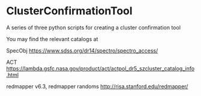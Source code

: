 # ClusterConfirmationTool

A series of three python scripts for creating a cluster confirmation tool

You may find the relevant catalogs at

SpecObj https://www.sdss.org/dr14/spectro/spectro_access/

ACT https://lambda.gsfc.nasa.gov/product/act/actpol_dr5_szcluster_catalog_info.html

redmapper v6.3, redmapper randoms http://risa.stanford.edu/redmapper/

